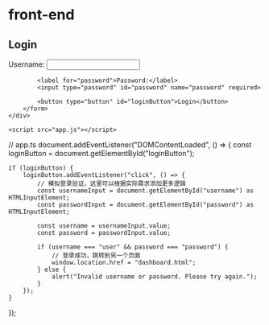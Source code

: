 # front-end

<!-- index.html -->
<!DOCTYPE html>
<html lang="en">
<head>
    <meta charset="UTF-8">
    <meta name="viewport" content="width=device-width, initial-scale=1.0">
    <title>Login Page</title>
</head>
<body>
    <div id="loginContainer">
        <h2>Login</h2>
        <form id="loginForm">
            <label for="username">Username:</label>
            <input type="text" id="username" name="username" required>

            <label for="password">Password:</label>
            <input type="password" id="password" name="password" required>

            <button type="button" id="loginButton">Login</button>
        </form>
    </div>

    <script src="app.js"></script>
</body>
</html>


// app.ts
document.addEventListener("DOMContentLoaded", () => {
    const loginButton = document.getElementById("loginButton");

    if (loginButton) {
        loginButton.addEventListener("click", () => {
            // 模拟登录验证，这里可以根据实际需求添加更多逻辑
            const usernameInput = document.getElementById("username") as HTMLInputElement;
            const passwordInput = document.getElementById("password") as HTMLInputElement;

            const username = usernameInput.value;
            const password = passwordInput.value;

            if (username === "user" && password === "password") {
                // 登录成功，跳转到另一个页面
                window.location.href = "dashboard.html";
            } else {
                alert("Invalid username or password. Please try again.");
            }
        });
    }
});
